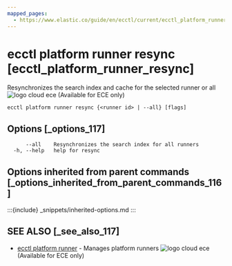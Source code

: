 ```yaml
---
mapped_pages:
  - https://www.elastic.co/guide/en/ecctl/current/ecctl_platform_runner_resync.html
---
```


# ecctl platform runner resync [ecctl_platform_runner_resync]

Resynchronizes the search index and cache for the selected runner or all ![logo cloud ece](https://doc-icons.s3.us-east-2.amazonaws.com/logo_cloud_ece.svg "Supported on {{ece}}") (Available for ECE only)

```
ecctl platform runner resync {<runner id> | --all} [flags]
```


## Options [_options_117]

```
      --all    Resynchronizes the search index for all runners
  -h, --help   help for resync
```


## Options inherited from parent commands [_options_inherited_from_parent_commands_116]

:::{include} _snippets/inherited-options.md
:::


## SEE ALSO [_see_also_117]

* [ecctl platform runner](/reference/ecctl_platform_runner.md)	 - Manages platform runners ![logo cloud ece](https://doc-icons.s3.us-east-2.amazonaws.com/logo_cloud_ece.svg "Supported on {{ece}}") (Available for ECE only)

